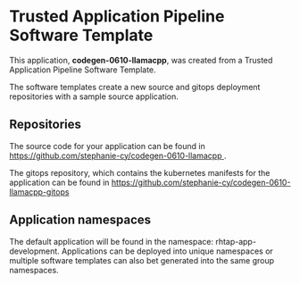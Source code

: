 # Trusted Application Pipeline Software Template

This application, **codegen-0610-llamacpp**, was created from a Trusted Application Pipeline Software Template.

The software templates create a new source and gitops deployment repositories with a sample source application. 

## Repositories

The source code for your application can be found in [https://github.com/stephanie-cy/codegen-0610-llamacpp ](https://github.com/stephanie-cy/codegen-0610-llamacpp ).
 
The gitops repository, which contains the kubernetes manifests for the application can be found in 
[https://github.com/stephanie-cy/codegen-0610-llamacpp-gitops ](https://github.com/stephanie-cy/codegen-0610-llamacpp-gitops ) 

## Application namespaces 

The default application will be found in the namespace: rhtap-app-development. Applications can be deployed into unique namespaces or multiple software templates can also bet generated into the same group namespaces.  